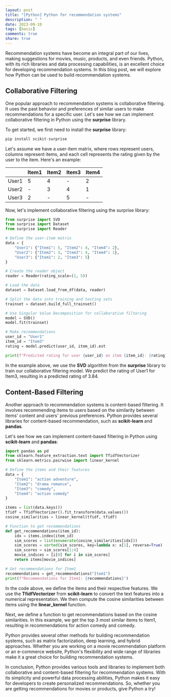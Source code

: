 ```yaml
---
layout: post
title: "[Python] Python for recommendation systems"
description: " "
date: 2023-09-10
tags: [basic]
comments: true
share: true
---
```


Recommendation systems have become an integral part of our lives, making suggestions for movies, music, products, and even friends. Python, with its rich libraries and data processing capabilities, is an excellent choice for developing recommendation systems. In this blog post, we will explore how Python can be used to build recommendation systems.

## Collaborative Filtering

One popular approach to recommendation systems is collaborative filtering. It uses the past behavior and preferences of similar users to make recommendations for a specific user. Let's see how we can implement collaborative filtering in Python using the **surprise** library.

To get started, we first need to install the **surprise** library:

```python
pip install scikit-surprise
```

Let's assume we have a user-item matrix, where rows represent users, columns represent items, and each cell represents the rating given by the user to the item. Here's an example:

|        | Item1 | Item2 | Item3 | Item4 |
|--------|-------|-------|-------|-------|
| User1  | 5     | 4     | -     | 2     |
| User2  | -     | 3     | 4     | 1     |
| User3  | 2     | -     | 5     | -     |

Now, let's implement collaborative filtering using the surprise library:

```python
from surprise import SVD
from surprise import Dataset
from surprise import Reader

# Define the user-item matrix
data = {
    "User1": {"Item1": 5, "Item2": 4, "Item4": 2},
    "User2": {"Item2": 3, "Item3": 4, "Item4": 1},
    "User3": {"Item1": 2, "Item3": 5}
}

# Create the reader object
reader = Reader(rating_scale=(1, 5))

# Load the data
dataset = Dataset.load_from_df(data, reader)

# Split the data into training and testing sets
trainset = dataset.build_full_trainset()

# Use Singular Value Decomposition for collaborative filtering
model = SVD()
model.fit(trainset)

# Make recommendations
user_id = "User1"
item_id = "Item3"
rating = model.predict(user_id, item_id).est

print(f"Predicted rating for user {user_id} on item {item_id}: {rating}")
```

In the example above, we use the **SVD** algorithm from the **surprise** library to train our collaborative filtering model. We predict the rating of User1 for Item3, resulting in a predicted rating of 3.84.

## Content-Based Filtering

Another approach to recommendation systems is content-based filtering. It involves recommending items to users based on the similarity between items' content and users' previous preferences. Python provides several libraries for content-based recommendation, such as **scikit-learn** and **pandas**.

Let's see how we can implement content-based filtering in Python using **scikit-learn** and **pandas**:

```python
import pandas as pd
from sklearn.feature_extraction.text import TfidfVectorizer
from sklearn.metrics.pairwise import linear_kernel

# Define the items and their features
data = {
    "Item1": "action adventure",
    "Item2": "drama romance",
    "Item3": "comedy",
    "Item4": "action comedy"
}

items = list(data.keys())
tfidf = TfidfVectorizer().fit_transform(data.values())
cosine_similarities = linear_kernel(tfidf, tfidf)

# Function to get recommendations
def get_recommendations(item_id):
    idx = items.index(item_id)
    sim_scores = list(enumerate(cosine_similarities[idx]))
    sim_scores = sorted(sim_scores, key=lambda x: x[1], reverse=True)
    sim_scores = sim_scores[1:4]
    movie_indices = [i[0] for i in sim_scores]
    return items[movie_indices]

# Get recommendations for Item1
recommendations = get_recommendations("Item1")
print(f"Recommendations for Item1: {recommendations}")
```

In the code above, we define the items and their respective features. We use the **TfidfVectorizer** from **scikit-learn** to convert the text features into a numerical representation. We then compute the cosine similarities between items using the **linear_kernel** function.

Next, we define a function to get recommendations based on the cosine similarities. In this example, we get the top 3 most similar items to Item1, resulting in recommendations for action comedy and comedy.

Python provides several other methods for building recommendation systems, such as matrix factorization, deep learning, and hybrid approaches. Whether you are working on a movie recommendation platform or an e-commerce website, Python's flexibility and wide range of libraries make it a great choice for building recommendation systems.

In conclusion, Python provides various tools and libraries to implement both collaborative and content-based filtering for recommendation systems. With its simplicity and powerful data processing abilities, Python makes it easy for developers to create personalized recommendations. So, whether you are getting recommendations for movies or products, give Python a try!